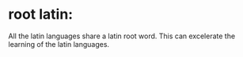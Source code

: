 root latin:
===========

All the latin languages share a latin root word. This can excelerate the 
learning of the latin languages.


